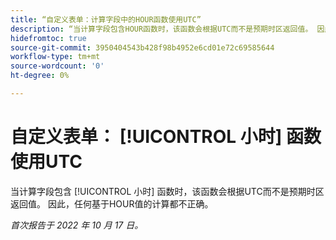 ```yaml
---
title: “自定义表单：计算字段中的HOUR函数使用UTC”
description: “当计算字段包含HOUR函数时，该函数会根据UTC而不是预期时区返回值。 因此，任何基于HOUR值的计算都不正确。”
hidefromtoc: true
source-git-commit: 3950404543b428f98b4952e6cd01e72c69585644
workflow-type: tm+mt
source-wordcount: '0'
ht-degree: 0%

---
```



# 自定义表单： [!UICONTROL 小时] 函数使用UTC

当计算字段包含 [!UICONTROL 小时] 函数时，该函数会根据UTC而不是预期时区返回值。 因此，任何基于HOUR值的计算都不正确。

_首次报告于 2022 年 10 月 17 日。_

